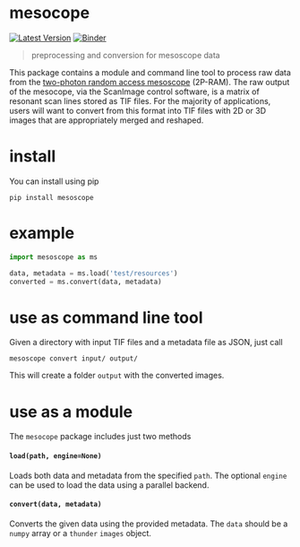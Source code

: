 # mesocope

[![Latest Version](https://img.shields.io/pypi/v/meoscope.svg?style=flat-square)](https://pypi.python.org/pypi/mesoscope)
[![Binder](http://mybinder.org/badge.svg)](http://mybinder.org:/repo/sofroniewn/mesoscope)

> preprocessing and conversion for mesoscope data

This package contains a module and command line tool to process raw data from the [two-photon random access mesoscope](https://elifesciences.org/content/5/e14472) (2P-RAM). The raw output of the mesocope, via the ScanImage control software, is a matrix of resonant scan lines stored as TIF files. For the majority of applications, users will want to convert from this format into TIF files with 2D or 3D images that are appropriately merged and reshaped. 

# install

You can install using pip

```
pip install mesoscope
```

# example

```python
import mesoscope as ms

data, metadata = ms.load('test/resources')
converted = ms.convert(data, metadata)
```

# use as command line tool

Given a directory with input TIF files and a metadata file as JSON, just call

```
mesoscope convert input/ output/
```

This will create a folder `output` with the converted images.

# use as a module

The `mesocope` package includes just two methods

#### `load(path, engine=None)`

Loads both data and metadata from the specified `path`. The optional `engine` can be used to load the data using a parallel backend.

#### `convert(data, metadata)`

Converts the given data using the provided metadata. The `data` should be a `numpy` array or a `thunder` `images` object.
